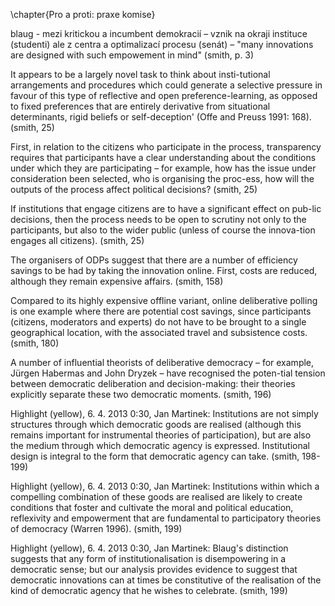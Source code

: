 \chapter{Pro a proti: praxe komise}

blaug - mezi kritickou a incumbent demokracií – vznik na okraji instituce (studenti) ale z centra a optimalizací procesu (senát) – "many innovations are designed with such empowement in mind" (smith, p. 3)

It appears to be a largely novel task to think about insti-tutional arrangements and procedures which could generate a selective pressure in favour of this type of reflective and open preference-learning, as opposed to fixed preferences that are entirely derivative from situational determinants, rigid beliefs or self-deception' (Offe and Preuss 1991: 168). (smith, 25)


First, in relation to the citizens who participate in the process, transparency requires that participants have a clear understanding about the conditions under which they are participating – for example, how has the issue under consideration been selected, who is organising the proc-ess, how will the outputs of the process affect political decisions? (smith, 25)

If institutions that engage citizens are to have a significant effect on pub-lic decisions, then the process needs to be open to scrutiny not only to the participants, but also to the wider public (unless of course the innova-tion engages all citizens). (smith, 25)

The organisers of ODPs suggest that there are a number of efficiency savings to be had by taking the innovation online. First, costs are reduced, although they remain expensive affairs. (smith, 158)

Compared to its highly expensive offline variant, online deliberative polling  is one example where there are potential cost savings, since participants (citizens, moderators and experts) do not have to be brought to a single geographical location, with the associated travel and subsistence costs. (smith, 180)

A number of influential theorists of deliberative democracy – for example, Jürgen Habermas and John Dryzek – have recognised the poten-tial tension between democratic deliberation and decision-making: their theories explicitly separate these two democratic moments. (smith, 196)



Highlight (yellow), 6. 4. 2013 0:30, Jan Martinek:
Institutions are not simply structures through which democratic goods are realised (although this remains important for instrumental theories of participation), but are also the medium through which democratic agency is expressed. Institutional design is integral to the form that democratic agency can take. (smith, 198-199)

Highlight (yellow), 6. 4. 2013 0:30, Jan Martinek:
Institutions within which a compelling combination of these goods are realised are likely to create conditions that foster and cultivate the moral and political education, reflexivity and empowerment that are fundamental to participatory theories of democracy (Warren 1996). (smith, 199)

Highlight (yellow), 6. 4. 2013 0:30, Jan Martinek:
Blaug's distinction suggests that any form of institutionalisation is disempowering in a democratic sense; but our analysis provides evidence to suggest that democratic innovations can at times be constitutive of the realisation of the kind of democratic agency that he wishes to celebrate. (smith, 199)
